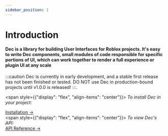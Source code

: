 ```yaml
---
sidebar_position: 1
---
```


# Introduction

#### Dec is a library for building User Interfaces for Roblox projects. It's easy to write Dec components, small modules of code responsible for specific portions of UI, which can work together to render a full experience or plugin UI at any scale

:::caution
Dec is currently in early development, and a stable first release has not been
finished or tested. DO NOT use Dec in production-bound projects until v1.0.0
is released!
:::.


<span style={{"display": "flex", "align-items": "center"}}>
    <i>To install Dec in your project:&nbsp;&nbsp;</i>
    <div class="cta-button">
        <a class="button button--primary button-lg" href="../api/Dec">
            Installation → 
        </a>
    </div>
</span>
<span style={{"display": "flex", "align-items": "center"}}>
    <i>To view Dec's API:&nbsp;&nbsp;</i>
    <div class="cta-button">
        <a class="button button--primary button-lg" href="../api/Dec">
            API Reference → 
        </a>
    </div>
</span>